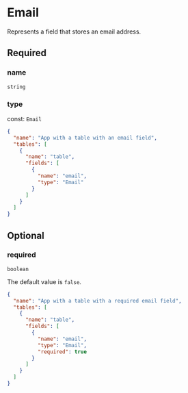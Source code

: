 # Email

Represents a field that stores an email address.

## Required

### name

`string`

### type

const: `Email`

```json
{
  "name": "App with a table with an email field",
  "tables": [
    {
      "name": "table",
      "fields": [
        {
          "name": "email",
          "type": "Email"
        }
      ]
    }
  ]
}
```

## Optional

### required

`boolean`

The default value is `false`.

```json
{
  "name": "App with a table with a required email field",
  "tables": [
    {
      "name": "table",
      "fields": [
        {
          "name": "email",
          "type": "Email",
          "required": true
        }
      ]
    }
  ]
}
```
